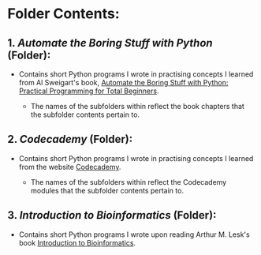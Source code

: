 # Folder Contents:

## 1. _Automate the Boring Stuff with Python_ (Folder):
- Contains short Python programs I wrote in practising concepts I learned from Al Sweigart's book, [Automate the Boring Stuff with Python: Practical Programming for Total Beginners](https://automatetheboringstuff.com/).

	- The names of the subfolders within reflect the book chapters that the subfolder contents pertain to. 

## 2. _Codecademy_ (Folder):
- Contains short Python programs I wrote in practising concepts I learned from the website [Codecademy](https://www.codecademy.com).

	- The names of the subfolders within reflect the Codecademy modules that the subfolder contents pertain to.

## 3. _Introduction to Bioinformatics_ (Folder):
- Contains short Python programs I wrote upon reading Arthur M. Lesk's book [Introduction to Bioinformatics](https://global.oup.com/academic/product/introduction-to-bioinformatics-9780198794141?cc=mt&lang=en&).